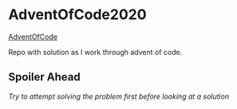 # AdventOfCode2020
[AdventOfCode](https://adventofcode.com/)

Repo with solution as I work through advent of code. 

## Spoiler Ahead
*Try to attempt solving the problem first before looking at a solution*
